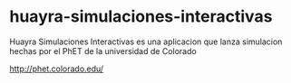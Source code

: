 huayra-simulaciones-interactivas
================================

Huayra Simulaciones Interactivas es una aplicacion que lanza simulacion hechas por 
el PhET de la universidad de Colorado

http://phet.colorado.edu/


